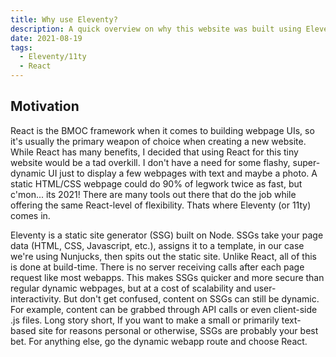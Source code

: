 ```yaml
---
title: Why use Eleventy?
description: A quick overview on why this website was built using Eleventy.
date: 2021-08-19
tags:
  - Eleventy/11ty
  - React
---
```


## Motivation

React is the BMOC framework when it comes to building webpage UIs, so it's usually the primary weapon of choice when creating a new website. While React has many benefits, I decided that using React for this tiny website would be a tad overkill. I don't have a need for some flashy, super-dynamic UI just to display a few webpages with text and maybe a photo. A static HTML/CSS webpage could do 90% of legwork twice as fast, but c'mon... its 2021! There are many tools out there that do the job while offering the same React-level of flexibility. Thats where Eleventy (or 11ty) comes in.


Eleventy is a static site generator (SSG) built on Node. SSGs take your page data (HTML, CSS, Javascript, etc.), assigns it to a template, in our case we're using Nunjucks, then spits out the static site. Unlike React, all of this is done at build-time. There is no server receiving calls after each page request like most webapps. This makes SSGs quicker and more secure than regular dynamic webpages, but at a cost of scalability and user-interactivity. But don't get confused, content on SSGs can still be dynamic. For example, content can be grabbed through API calls or even client-side .js files. Long story short, If you want to make a small or primarily text-based site for reasons personal or otherwise, SSGs are probably your best bet. For anything else, go the dynamic webapp route and choose React.

